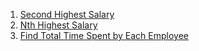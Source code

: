 1) [Second Highest Salary](https://leetcode.com/problems/second-highest-salary/)
2) [Nth Highest Salary](https://leetcode.com/problems/nth-highest-salary/)
3) [Find Total Time Spent by Each Employee](https://leetcode.com/problems/find-total-time-spent-by-each-employee/)
